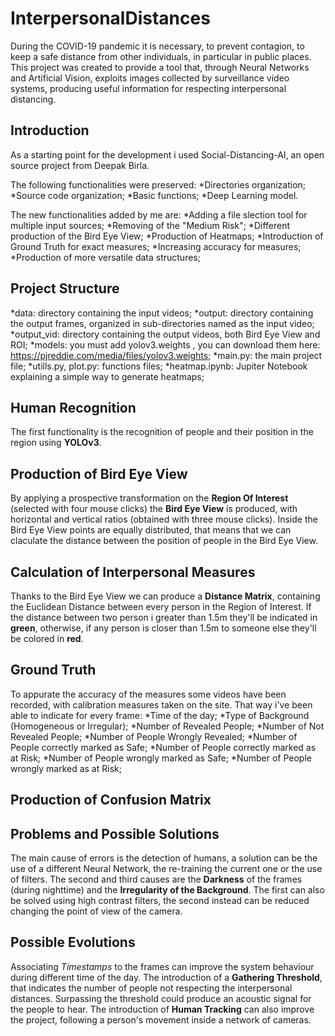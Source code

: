 # InterpersonalDistances
During the COVID-19 pandemic it is necessary, to prevent contagion, to keep a safe distance from other individuals, in particular in public places. This project was created to provide a tool that, through Neural Networks and Artificial Vision, exploits images collected by surveillance video systems, producing useful information for respecting interpersonal distancing.

## Introduction
As a starting point for the development i used Social-Distancing-AI, an open source project from Deepak Birla.

The following functionalities were preserved:
*Directories organization;
*Source code organization;
*Basic functions;
*Deep Learning model.

The new functionalities added by me are:
*Adding a file slection tool for multiple input sources;
*Removing of the "Medium Risk";
*Different production of the Bird Eye View;
*Production of Heatmaps;
*Introduction of Ground Truth for exact measures;
*Increasing accuracy for measures;
*Production of more versatile data structures;

## Project Structure
*data: directory containing the input videos;
*output: directory containing the output frames, organized in sub-directories named as the input video;
*output_vid: directory containing the output videos, both Bird Eye View and ROI;
*models: you must add yolov3.weights , you can download them here: https://pjreddie.com/media/files/yolov3.weights;
*main.py: the main project file;
*utills.py, plot.py: functions files;
*heatmap.ipynb: Jupiter Notebook explaining a simple way to generate heatmaps;

## Human Recognition
The first functionality is the recognition of people and their position in the region using **YOLOv3**.

## Production of Bird Eye View
By applying a prospective transformation on the **Region Of Interest** (selected with four mouse clicks) the **Bird Eye View** is produced, with horizontal and vertical ratios (obtained with three mouse clicks). Inside the Bird Eye View points are equally distributed, that means that we can claculate the distance between the position of people in the Bird Eye View.

## Calculation of Interpersonal Measures
Thanks to the Bird Eye View we can produce a **Distance Matrix**, containing the Euclidean Distance between every person in the Region of Interest.
If the distance between two person i greater than 1.5m they'll be indicated in **green**, otherwise, if any person is closer than 1.5m to someone else they'll be colored in **red**.

## Ground Truth
To appurate the accuracy of the measures some videos have been recorded, with calibration measures taken on the site.
That way i've been able to indicate for every frame:
*Time of the day;
*Type of Background (Homogeneous or Irregular);
*Number of Revealed People;
*Number of Not Revealed People;
*Number of People Wrongly Revealed;
*Number of People correctly marked as Safe;
*Number of People correctly marked as at Risk;
*Number of People wrongly marked as Safe;
*Number of People wrongly marked as at Risk;

## Production of Confusion Matrix

## Problems and Possible Solutions
The main cause of errors is the detection of humans, a solution can be the use of a different Neural Network, the re-training the current one or the use of filters.
The second and third causes are the **Darkness** of the frames (during nighttime) and the **Irregularity of the Background**. The first can also be solved using high contrast filters, the second instead can be reduced changing the point of view of the camera.

## Possible Evolutions
Associating *Timestamps* to the frames can improve the system behaviour during different time of the day.
The introduction of a **Gathering Threshold**, that indicates the number of people not respecting the interpersonal distances. Surpassing the threshold could produce an acoustic signal for the people to hear.
The introduction of **Human Tracking** can also improve the project, following a person's movement inside a network of cameras.

